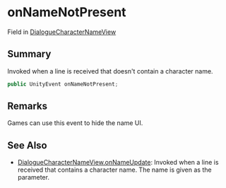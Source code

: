 # onNameNotPresent

Field in [DialogueCharacterNameView](./)

## Summary

Invoked when a line is received that doesn't contain a character name.

```csharp
public UnityEvent onNameNotPresent;
```

## Remarks

Games can use this event to hide the name UI.

## See Also

* [DialogueCharacterNameView.onNameUpdate](yarn.unity.dialoguecharacternameview.onnameupdate.md): Invoked when a line is received that contains a character name. The name is given as the parameter.
